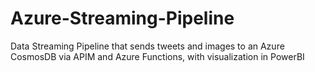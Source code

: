 # Azure-Streaming-Pipeline
Data Streaming Pipeline that sends tweets and images to an Azure CosmosDB via APIM and Azure Functions, with visualization in PowerBI
